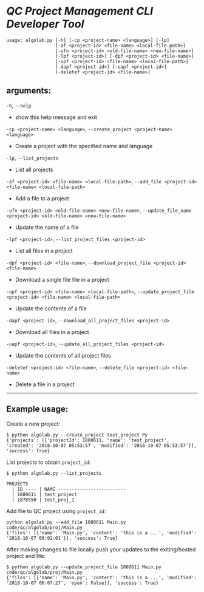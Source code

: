 *QC Project Management CLI Developer Tool*
==========================================
```
usage: algolab.py [-h] [-cp <project-name> <language>] [-lp]
                  [-af <project-id> <file-name> <local-file-path>]
                  [-ufn <project-id> <old-file-name> <new-file-name>]
                  [-lpf <project-id>] [-dpf <project-id> <file-name>]
                  [-upf <project-id> <file-name> <local-file-path>]
                  [-dapf <project-id>] [-uapf <project-id>]
                  [-deletef <project-id> <file-name>]
```

**arguments:**
----

  `-h`, `--help`        
 - show this help message and exit
  
  `-cp <project-name> <language>`, `--create_project <project-name> <language>`     
 - Create a project with the specified name and language

  `-lp`, `--list_projects`
 - List all projects

  `-af <project-id> <file-name> <local-file-path>`, `--add_file <project-id> <file-name> <local-file-path>`
 - Add a file to a project

  `-ufn <project-id> <old-file-name> <new-file-name>`, `--update_file_name <project-id> <old-file-name> <new-file-name>`
 - Update the name of a file

  `-lpf <project-id>`, `--list_project_files <project-id>`
 - List all files in a project

  `-dpf <project-id> <file-name>`, `--download_project_file <project-id> <file-name>`
 - Download a single file file in a project

  `-upf <project-id> <file-name> <local-file-path>`, `--update_project_file <project-id> <file-name> <local-file-path>`
 - Update the contents of a file

  `-dapf <project-id>`, `--download_all_project_files <project-id>`
 - Download all files in a project

  `-uapf <project-id>`, -`-update_all_project_files <project-id>`

 - Update the contents of all project files

  `-deletef <project-id> <file-name>`, `--delete_file <project-id> <file-name>`

 - Delete a file in a project

-----
Example usage:
-----

Create a new project:
```
$ python algolab.py --create_project test_project Py
{'projects': [{'projectId': 1880611, 'name': 'test_project', 'created': '2018-10-07 05:53:57', 'modified': '2018-10-07 05:53:57'}], 'success': True}
```

List projects to obtain `project_id`:
```
$ python algolab.py --list_projects

PROJECTS
  | ID ---- | NAME -------------------------
  | 1880611 | test_project
  | 1878550 | test_proj_1

```

Add file to QC project using `project_id`:
```
python algolab.py --add_file 1880611 Main.py code/qc/algolab/proj/Main.py
{'files': [{'name': 'Main.py', 'content': 'this is a ...', 'modified': '2018-10-07 06:02:01'}], 'success': True}
```

After making changes to file locally push your updates to the exiting/hosted project and file:
```
$ python algolab.py --update_project_file 1880611 Main.py code/qc/algolab/proj/Main.py
{'files': [{'name': 'Main.py', 'content': 'this is a ...', 'modified': '2018-10-07 06:07:27', 'open': False}], 'success': True}
```